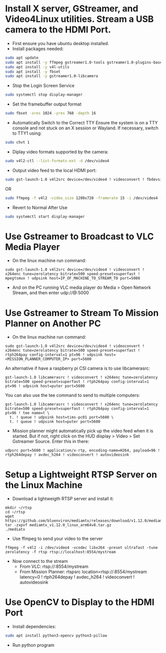 # Install X server, GStreamer, and Video4Linux utilities. Stream a USB camera to the HDMI Port.
- First ensure you have ubuntu desktop installed.
- Install packages needed:
```sh
sudo apt update
sudo apt install -y ffmpeg gstreamer1.0-tools gstreamer1.0-plugins-base gstreamer1.0-plugins-good gstreamer1.0-plugins-bad gstreamer1.0-plugins-ugly
sudo apt install -y v4l-utils
sudo apt install -y fbset
sudo apt install -y gstreamer1.0-libcamera
```
- Stop the Login Screen Service
```sh
sudo systemctl stop display-manager
```
- Set the framebuffer output format
```sh
sudo fbset -xres 1024 -yres 768 -depth 16
```
- Automatically Switch to the Correct TTY
Ensure the system is on a TTY console and not stuck on an X session or Wayland. If necessary, switch to TTY1 using:
```sh
sudo chvt 1
```
- Diplay video formats supported by the camera:
```sh
sudo v4l2-ctl --list-formats-ext -d /dev/video4
```
- Output video feed to the local HDMI port:
```sh
sudo gst-launch-1.0 v4l2src device=/dev/video4 ! videoconvert ! fbdevsink
```
OR
```sh
sudo ffmpeg -f v4l2 -video_size 1280x720 -framerate 15 -i /dev/video4 -pix_fmt rgb565le -f fbdev /dev/fb0
```
- Revert to Normal After Use
```sh
sudo systemctl start display-manager
```

# Use Gstreamer to Broadcast to VLC Media Player
- On the linux machine run command:
```
sudo gst-launch-1.0 v4l2src device=/dev/video4 ! videoconvert ! x264enc tune=zerolatency bitrate=500 speed-preset=superfast ! mpegtsmux ! udpsink host=IP_OF_MACHINE_TO_STREAM_TO port=5000
```
- And on the PC running VLC media player do Media > Open Network Stream, and then enter udp://@:5000

# Use Gstreamer to Stream To Mission Planner on Another PC
- On the linux machine run command:
```
sudo gst-launch-1.0 v4l2src device=/dev/video4 ! videoconvert ! x264enc tune=zerolatency bitrate=500 speed-preset=superfast ! rtph264pay config-interval=1 pt=96 ! udpsink host=<MISSION_PLANNER_COMPUTER_IP> port=5600
```
An alternative if have a raspberry pi CSI camera is to use libcamerasrc:
```
gst-launch-1.0 libcamerasrc ! videoconvert ! x264enc tune=zerolatency bitrate=500 speed-preset=superfast ! rtph264pay config-interval=1 pt=96 ! udpsink host=puter port=5600
```

You can also use the tee command to send to multiple computers:
```
gst-launch-1.0 libcamerasrc ! videoconvert ! x264enc tune=zerolatency bitrate=500 speed-preset=superfast ! rtph264pay config-interval=1 pt=96 ! tee name=t \
  t. ! queue ! udpsink host=tims-pc01 port=5600 \
  t. ! queue ! udpsink host=puter port=5600
```

- Mission planner might automatically pick up the video feed when it is started. But if not, right click on the HUD display > Video > Set Gstreamer Source. Enter this in there:
```
udpsrc port=5600 ! application/x-rtp, encoding-name=H264, payload=96 ! rtph264depay ! avdec_h264 ! videoconvert ! autovideosink
```



# Setup a Lightweight RTSP Server on the Linux Machine
- Download a lightweigth RTSP server and install it:
```
mkdir ~/rtsp
cd ~/rtsp
wget https://github.com/bluenviron/mediamtx/releases/download/v1.12.0/mediamtx_v1.12.0_linux_amd64.tar.gz
tar -zxpvf mediamtx_v1.12.0_linux_arm64v8.tar.gz
./mediatx
```
- Use ffmpeg to send your video to the server
```
ffmpeg -f v4l2 -i /dev/video4 -vcodec libx264 -preset ultrafast -tune zerolatency -f rtsp rtsp://localhost:8554/mystream
```
- Now connect to the stream
  - From VLC: rtsp://<your-linux-pc-ip>:8554/mystream
  - From Mission Planner: rtspsrc location=rtsp://<your-linux-pc-ip>:8554/mystream latency=0 ! rtph264depay ! avdec_h264 ! videoconvert ! autovideosink

# Use OpenCV to Display to the HDMI Port
- Install dependencies:
```sh
sudo apt install python3-opencv python3-pillow
```
- Run python program
```python3
```